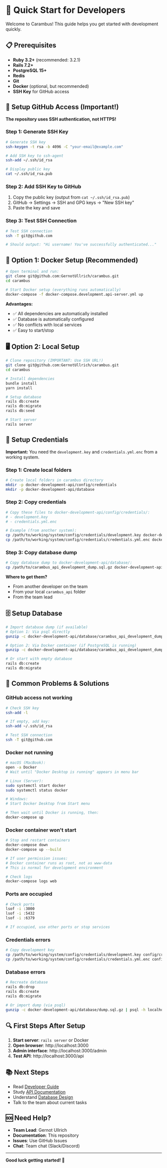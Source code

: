 # 🚀 **Quick Start for Developers**

Welcome to Carambus! This guide helps you get started with development quickly.

## 📋 **Prerequisites**

- **Ruby 3.2+** (recommended: 3.2.1)
- **Rails 7.2+**
- **PostgreSQL 15+**
- **Redis**
- **Git**
- **Docker** (optional, but recommended)
- **SSH Key** for GitHub access

## 🔑 **Setup GitHub Access (Important!)**

**The repository uses SSH authentication, not HTTPS!**

### **Step 1: Generate SSH Key**
```bash
# Generate SSH key
ssh-keygen -t rsa -b 4096 -C "your-email@example.com"

# Add SSH key to ssh-agent
ssh-add ~/.ssh/id_rsa

# Display public key
cat ~/.ssh/id_rsa.pub
```

### **Step 2: Add SSH Key to GitHub**
1. Copy the public key (output from `cat ~/.ssh/id_rsa.pub`)
2. GitHub → Settings → SSH and GPG keys → "New SSH key"
3. Paste the key and save

### **Step 3: Test SSH Connection**
```bash
# Test SSH connection
ssh -T git@github.com

# Should output: "Hi username! You've successfully authenticated..."
```

## 🐳 **Option 1: Docker Setup (Recommended)**

```bash
# Open terminal and run:
git clone git@github.com:GernotUllrich/carambus.git
cd carambus

# Start Docker setup (everything runs automatically)
docker-compose -f docker-compose.development.api-server.yml up
```

**Advantages:**
- ✅ All dependencies are automatically installed
- ✅ Database is automatically configured
- ✅ No conflicts with local services
- ✅ Easy to start/stop

## 🖥️ **Option 2: Local Setup**

```bash
# Clone repository (IMPORTANT: Use SSH URL!)
git clone git@github.com:GernotUllrich/carambus.git
cd carambus

# Install dependencies
bundle install
yarn install

# Setup database
rails db:create
rails db:migrate
rails db:seed

# Start server
rails server
```

## 🔑 **Setup Credentials**

**Important:** You need the `development.key` and `credentials.yml.enc` from a working system.

### **Step 1: Create local folders**
```bash
# Create local folders in carambus directory
mkdir -p docker-development-api/config/credentials
mkdir -p docker-development-api/database
```

### **Step 2: Copy credentials**
```bash
# Copy these files to docker-development-api/config/credentials/:
# - development.key
# - credentials.yml.enc

# Example (from another system):
cp /path/to/working/system/config/credentials/development.key docker-development-api/config/credentials/
cp /path/to/working/system/config/credentials/credentials.yml.enc docker-development-api/config/credentials/
```

### **Step 3: Copy database dump**
```bash
# Copy database dump to docker-development-api/database/:
cp /path/to/carambus_api_development_dump.sql.gz docker-development-api/database/
```

**Where to get them?**
- From another developer on the team
- From your local `carambus_api` folder
- From the team lead

## 🗄️ **Setup Database**

```bash
# Import database dump (if available)
# Option 1: Via psql directly
gunzip -c docker-development-api/database/carambus_api_development_dump.sql.gz | psql -h localhost -p 5433 -U www_data -d carambus_api_development

# Option 2: Via Docker container (if PostgreSQL is running)
gunzip -c docker-development-api/database/carambus_api_development_dump.sql.gz | docker exec -i carambus-postgres-1 psql -U www_data -d carambus_api_development

# Or start with empty database
rails db:create
rails db:migrate
```

## 🚨 **Common Problems & Solutions**

### **GitHub access not working**
```bash
# Check SSH key
ssh-add -l

# If empty, add key:
ssh-add ~/.ssh/id_rsa

# Test SSH connection
ssh -T git@github.com
```

### **Docker not running**
```bash
# macOS (MacBook):
open -a Docker
# Wait until "Docker Desktop is running" appears in menu bar

# Linux (Server):
sudo systemctl start docker
sudo systemctl status docker

# Windows:
# Start Docker Desktop from Start menu

# Then wait until Docker is running, then:
docker-compose up
```

### **Docker container won't start**
```bash
# Stop and restart containers
docker-compose down
docker-compose up --build

# If user permission issues:
# Docker container runs as root, not as www-data
# This is normal for development environment

# Check logs
docker-compose logs web
```

### **Ports are occupied**
```bash
# Check ports
lsof -i :3000
lsof -i :5432
lsof -i :6379

# If occupied, use other ports or stop services
```

### **Credentials errors**
```bash
# Copy development key
cp /path/to/working/system/config/credentials/development.key config/credentials/
cp /path/to/working/system/config/credentials/credentials.yml.enc config/credentials/
```

### **Database errors**
```bash
# Recreate database
rails db:drop
rails db:create
rails db:migrate

# Or import dump (via psql)
gunzip -c docker-development-api/database/dump.sql.gz | psql -h localhost -p 5433 -U www_data -d carambus_api_development
```

## 🔍 **First Steps After Setup**

1. **Start server**: `rails server` or Docker
2. **Open browser**: http://localhost:3000
3. **Admin interface**: http://localhost:3000/admin
4. **Test API**: http://localhost:3000/api

## 📚 **Next Steps**

- Read [Developer Guide](DEVELOPER_GUIDE.md)
- Study [API Documentation](API.md)
- Understand [Database Design](database_design.md)
- Talk to the team about current tasks

## 🆘 **Need Help?**

- **Team Lead**: Gernot Ullrich
- **Documentation**: This repository
- **Issues**: Use GitHub Issues
- **Chat**: Team chat (Slack/Discord)

---

**Good luck getting started! 🎯** 